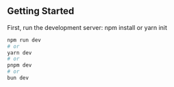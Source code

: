
## Getting Started

First, run the development server: npm install or yarn init

```bash
npm run dev
# or
yarn dev
# or
pnpm dev
# or
bun dev
```
